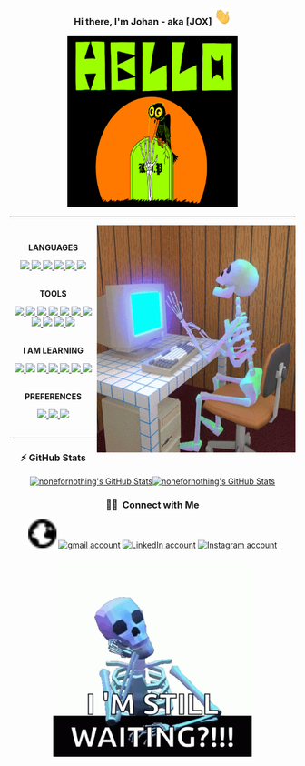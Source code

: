 <div align='center'>

### Hi there, I'm Johan - aka [JOX] <img alt="wave" width="30px" height="30px" width="20px" src="/assets/wave.gif" />

<img alt="hello" width="300px" height="300px" src="/assets/hello.gif"/>
</div>

---

<img alt="work-like-hell" align="right" width="350px" height="400px" src="/assets/tenor.gif" />

<br />

<div align='center'>

**LANGUAGES**

</div >

<div align='center'>

  <a href='https://devdocs.io/c/' target='_blank' rel='noopener' rel='noreferrer'>
    <img src='https://img.shields.io/badge/c%20-%2300599C.svg?&style=flat-square&logo=c&logoColor=white' />
  </a>
  <a href='https://www.w3schools.com/html/html_intro.asp' target='_blank' rel='noopener' rel='noreferrer'>
    <img src='https://img.shields.io/badge/html5%20-%23E34F26.svg?&style=flat-square&logo=html5&logoColor=white' />
  </a>
  <a href='https://css-tricks.com/' target='_blank' rel='noopener' rel='noreferrer'>
    <img src='https://img.shields.io/badge/css-%23239120.svg?&style=flat-square&logo=css3&logoColor=white' />
  </a>
    <a href='https://developer.mozilla.org/en-US/docs/Web/JavaScript' target='_blank' rel='noopener' rel='noreferrer'>
    <img src='https://img.shields.io/badge/javascript-%23F7DF1E.svg?&style=flat-square&logo=javascript&logoColor=white&labelColor=yellow' />
  </a>
      <a href='https://docs.oracle.com/en/java' target='_blank' rel='noopener' rel='noreferrer'>
    <img src='https://img.shields.io/badge/java-%23ED8B00.svg?&style=flat-square&logo=java&logoColor=white' />
  </a>
    <a href='https://www.python.org/' target='_blank' rel='noopener' rel='noreferrer'>
    <img src='https://img.shields.io/badge/python-%233776AB.svg?&style=flat-square&logo=python&logoColor=white' />
  </a>
  <!-- <a href='https://developer.mozilla.org/en-US/docs/Web/JavaScript' target='_blank' rel='noopener' rel='noreferrer'>
  <img src='https://img.shields.io/badge/-Jira-00979D?style=flat-square&logo=jira-software&logoColor=0052CC'/></a> -->

  </div>

<br />

<div align='center'>

**TOOLS**

  </div>

<div align='center'>
  <a href='https://helpx.adobe.com/xd/user-guide.html' target='_blank'  rel='noopener' rel='noreferrer'>
    <img src='https://img.shields.io/badge/adobe%20xd%20-%23FF26BE.svg?&style=flat-square&logo=adobe%20xd&logoColor=white' />
  </a>

  <a href='https://helpx.adobe.com/illustrator/user-guide.html' target='_blank' rel='noopener' rel='noreferrer'>
    <img src='https://img.shields.io/badge/adobe%20illustrator%20-%23FF9A00.svg?&style=flat-square&logo=adobe%20illustrator&logoColor=white' />
  </a>

  <a href='https://docs.github.com/en' target='_blank' rel='noopener' rel='noreferrer'>
  <img src="https://img.shields.io/badge/github%20-%23121011.svg?&style=flat-square&logo=github&logoColor=white"/>
  </a>

  <a href='https://git-scm.com' target='_blank' rel='noopener' rel='noreferrer'>
    <img src='https://img.shields.io/static/v1?label=&message=git&style=flat-square&logo=git&logoColor=f05032&color=black' />
  </a>

   <a href='https://dev.mysql.com/doc/' target='_blank' rel='noopener' rel='noreferrer'>
    <img src='https://img.shields.io/badge/mysql-%2300f.svg?&style=flat-square&logo=mysql&logoColor=white' />
  </a>

  <a href='https://firebase.google.com/docs' target='_blank' rel='noopener' rel='noreferrer'>
    <img src='https://img.shields.io/badge/firebase%20-%23039BE5.svg?&style=flat-square&logo=firebase' />
  </a>

  <a href='https://vercel.com/docs' target='_blank' rel='noopener' rel='noreferrer'>
    <img src='https://img.shields.io/badge/vercel%20-%23000000.svg?&style=flat-square&logo=vercel&logoColor=white' />
  </a>
  
  <a href='https://nodejs.org/en/docs/' target='_blank' rel='noopener' rel='noreferrer'>
    <img src='https://img.shields.io/badge/node.js%20-%2343853D.svg?&style=flat-square&logo=node.js&logoColor=white' />
  </a>

  <a href='https://www.virtualbox.org/wiki/Documentation' target='_blank' rel='noopener' rel='noreferrer'>
  <img src='https://img.shields.io/badge/VirtualBox-%183A61.svg?style=flat-square&logo=VirtualBox&logoColor=0052CC'/></a>

  <a href='https://www.arduino.cc/en/main/docs' target='_blank' rel='noopener' rel='noreferrer'>
   <img src="https://img.shields.io/badge/-Arduino-00979D?style=flat-square&logo=Arduino&logoColor=white"/>
  </a>
  
  <a href='https://nodered.org/docs/' target='_blank' rel='noopener' rel='noreferrer'>
    <img src='https://img.shields.io/badge/Node-RED-8F0000.svg?style=flat-square&logo=node-red&logoColor=white' />
  </a>

  </div>

<br />

  <div align='center'>

**I AM LEARNING**

  </div>

  <div align='center'>

  <a href='https://redux.js.org/' target='_blank' rel='noopener' rel='noreferrer'>
    <img src="https://img.shields.io/badge/redux%20-%23593d88.svg?&style=flat-square&logo=redux&logoColor=white">
  </a>
  
  <a href='https://jquery.com/' target='_blank' rel='noopener' rel='noreferrer'>
    <img src="https://img.shields.io/badge/jquery%20-%230769AD.svg?&style=flat-square&logo=jquery&logoColor=white"></a>

  <a href='https://sass-lang.com/documentation' target='_blank' rel='noopener' rel='noreferrer'>
    <img src="https://img.shields.io/badge/SASS%20-hotpink.svg?&style=flat-square&logo=SASS&logoColor=white"/>
  </a>

  <a href='https://getbootstrap.com/' target='_blank' rel='noopener' rel='noreferrer'>
    <img src='https://img.shields.io/static/v1?label=&message=Bootstrap&style=flat-square&logo=bootstrap&logoColor=563d7c&color=black' />
  </a>

  <a href='https://reactjs.org/' target='_blank' rel='noopener' rel='noreferrer'>
    <img src='<img src="https://img.shields.io/badge/bootstrap%20-%23563D7C.svg?&style=flat-square&logo=bootstrap&logoColor=white"/>' />
  </a>

  <a href='https://reactjs.org/docs/getting-started.html' target='_blank' rel='noopener' rel='noreferrer'>
    <img src='https://img.shields.io/badge/react%20-%2320232a.svg?style=flat-square&logo=react&logoColor=%2361DAFB' />
  </a>
  <a href='https://reactnative.dev/docs/getting-started' target='_blank' rel='noopener' rel='noreferrer'>
    <img src='https://img.shields.io/badge/react_native%20-%2320232a.svg?&style=flat-square&logo=react&logoColor=%2361DAFB' />
  </a>
  <!-- <a href='https://en.wikipedia.org/wiki/Cryptography' target='_blank' rel='noopener' rel='noreferrer'>
    <img src='https://img.shields.io/badge/letsencrypt-003A70.svg?style=flat-square&logo=Crytography&logoColor=2361DAFB' /> </a> -->
  </div>

<br />

  <div align='center'>

**PREFERENCES**

<a href='https://docs.microsoft.com/en-us/windows/' target='_blank' rel='noopener' rel='noreferrer'>
  <img src='https://img.shields.io/static/v1?label=OS&message=Windows&color=0078D6&logo=windows&logoColor=white&style=flat-square'/>
  </a>
  <a href='https://code.visualstudio.com/' target='_blank' rel='noopener' rel='noreferrer'>
  <img src='https://img.shields.io/badge/Editor-VSCode-blue?style=flat-square&logo=visual-studio-code&logoColor=white' />
  </a>
  <a href='https://devdocs.io/c/' target='_blank' rel='noopener' rel='noreferrer'>
 <img src='https://img.shields.io/static/v1?label=Language&message=C&color=2300599C&style=flat-square&logo=C' />
  </a>

  </div>

<br />

---

<div align='center'>

### :zap: GitHub Stats

<a href=""><img height="137.3px" alt="nonefornothing's GitHub Stats" src="https://github-readme-stats-gamma-eosin.vercel.app/api?username=nonefornothing&hide_title=true&hide_border=true&show_icons=true&include_all_commits=true&count_private=true&line_height=21&text_color=000&icon_color=000&bg_color=0,ea6161,ffc64d,fffc4d,52fa5a&theme=graywhite" /><!-- wi*quL3fcV --><img height="137.3px" alt="nonefornothing's GitHub Stats" src="https://github-readme-stats-gamma-eosin.vercel.app/api/top-langs/?username=nonefornothing&hide=html&hide_title=true&hide_border=true&layout=compact&langs_count=7&exclude_repo=comp426&text_color=000&icon_color=fff&bg_color=0,52fa5a,4dfcff,c64dff&theme=graywhite" /></a>

### 🤝🏻 &nbsp;Connect with Me

<p align="center"> 
<a href="" target="_blank"><img alt="personal website" width="50px" height="50px" margin-right="50px" src="https://raw.githubusercontent.com/iconic/open-iconic/master/svg/globe.svg" ></a>
<a href="mailto:ambaritajohan10@gmail.com" target="_blank"><img alt="gmail account" width="50px" height="50px" margin-right="50px" src="https://cdn.jsdelivr.net/npm/simple-icons@v3/icons/gmail.svg" /></a>
<a href="https://www.linkedin.com/in/johan-ambarita-bb7bab148/" target="_blank"><img alt="LinkedIn account" width="50px" height="50px" margin-right="50px" src="https://cdn.jsdelivr.net/npm/simple-icons@v3/icons/linkedin.svg" /></a>
<a href="https://www.instagram.com/joxambarita/" target="_blank"><img alt="Instagram account" width="50px" height="50px" margin-right="50px" src="https://cdn.jsdelivr.net/npm/simple-icons@v3/icons/instagram.svg" /></a></p>

<img alt="waiting-skeleton" width="350px" height="350px" src="/assets/waiting-HD.gif" />

<br />

</div>

<!-- START gadpp -->
